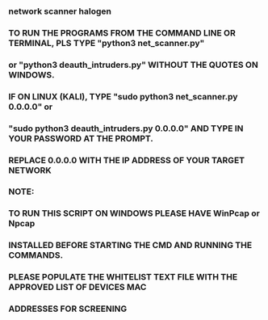### network scanner halogen

### TO RUN THE PROGRAMS FROM THE COMMAND LINE OR TERMINAL, PLS TYPE "python3 net_scanner.py"
### or "python3 deauth_intruders.py" WITHOUT THE QUOTES ON WINDOWS.
### IF ON LINUX (KALI), TYPE "sudo python3 net_scanner.py 0.0.0.0" or 
### "sudo python3 deauth_intruders.py 0.0.0.0" AND TYPE IN YOUR PASSWORD AT THE PROMPT.
### REPLACE 0.0.0.0 WITH THE IP ADDRESS OF YOUR TARGET NETWORK
###
### NOTE:
### TO RUN THIS SCRIPT ON WINDOWS PLEASE HAVE WinPcap or Npcap 
### INSTALLED BEFORE STARTING THE CMD AND RUNNING THE COMMANDS.
###
### PLEASE POPULATE THE WHITELIST TEXT FILE WITH THE APPROVED LIST OF DEVICES MAC
### ADDRESSES FOR SCREENING
###
###